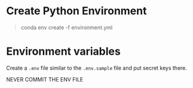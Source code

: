 # Create Python Environment
> conda env create -f environment.yml

# Environment variables
Create a `.env` file similar to the `.env.sample` file and put secret keys there.

NEVER COMMIT THE ENV FILE
